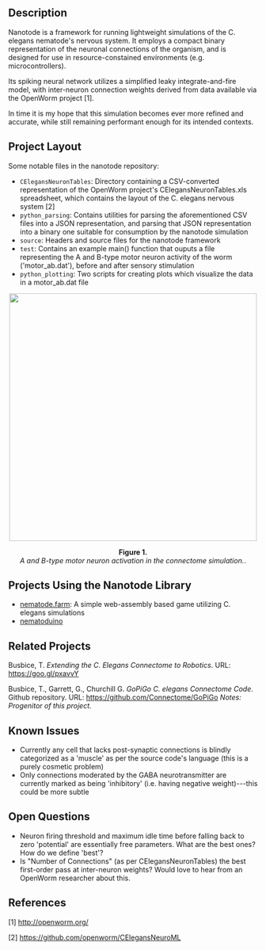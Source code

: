 ## Description

Nanotode is a framework for running lightweight simulations of the C. elegans
nematode's nervous system. It employs a compact binary representation of the
neuronal connections of the organism, and is designed for use in
resource-constained environments (e.g.  microcontrollers).

Its spiking neural network utilizes a simplified leaky integrate-and-fire model,
with inter-neuron connection weights derived from data available via the
OpenWorm project [1].

In time it is my hope that this simulation becomes ever more refined and
accurate, while still remaining performant enough for its intended contexts.

## Project Layout

Some notable files in the nanotode repository:
* `CElegansNeuronTables`: Directory containing a CSV-converted representation of
the OpenWorm project's CElegansNeuronTables.xls spreadsheet, which contains the
layout of the C. elegans nervous system [2]
* `python_parsing`: Contains utilities for parsing the aforementioned CSV files
into a JSON representation, and parsing that JSON representation into a binary
one suitable for consumption by the nanotode simulation
* `source`: Headers and source files for the nanotode framework
* `test`: Contains an example main() function that ouputs a file representing
the A and B-type motor neuron activity of the worm ('motor_ab.dat'), before and
after sensory stimulation
* `python_plotting`: Two scripts for creating plots which visualize the data in
a motor_ab.dat file

<p align="center"><img width=500 src="/images/moto_ab.png"></p> <p
align="center"><b>Figure 1.</b><br><i>A and B-type motor neuron activation in
the connectome simulation.</i>.</p>

## Projects Using the Nanotode Library

* [nematode.farm](https://github.com/nategri/nematode_farm): A simple web-assembly based game
utilizing C. elegans simulations
* [nematoduino](https://github.com/nategri/nematoduino)

## Related Projects

Busbice, T. *Extending the C. Elegans Connectome to Robotics*. URL: https://goo.gl/pxavvY

Busbice, T., Garrett, G., Churchill G. *GoPiGo C. elegans Connectome Code*. Github repository.
URL: https://github.com/Connectome/GoPiGo
*Notes: Progenitor of this project.*

## Known Issues

* Currently any cell that lacks post-synaptic connections is blindly categorized
as a 'muscle' as per the source code's language (this is a purely cosmetic problem)
* Only connections moderated by the GABA neurotransmitter are currently marked as
being 'inhibitory' (i.e. having negative weight)---this could be more subtle

## Open Questions

* Neuron firing threshold and maximum idle time before falling back to zero
'potential' are essentially free parameters. What are the best ones? How do we
define 'best'?
* Is "Number of Connections" (as per CElegansNeuronTables) the best first-order
pass at inter-neuron weights? Would love to hear from an OpenWorm researcher
about this.

## References

[1] http://openworm.org/

[2] https://github.com/openworm/CElegansNeuroML

